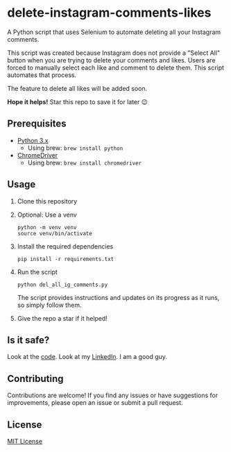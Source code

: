# delete-instagram-comments-likes

A Python script that uses Selenium to automate deleting all your Instagram comments.

This script was created because Instagram does not provide a "Select All" button when you are trying to delete your comments and likes. Users are forced to manually select each like and comment to delete them. This script automates that process.

The feature to delete all likes will be added soon.

**Hope it helps!** Star this repo to save it for later :wink:

## Prerequisites

- [Python 3.x](https://www.python.org/downloads/)
  - Using brew: `brew install python`
- [ChromeDriver](https://chromedriver.chromium.org/downloads)
  - Using brew: `brew install chromedriver`

## Usage

1. Clone this repository
2. Optional: Use a venv

    ```shell
    python -m venv venv
    source venv/bin/activate
    ```

3. Install the required dependencies

    ```shell
    pip install -r requirements.txt
    ```

4. Run the script

    ```shell
    python del_all_ig_comments.py
    ```

    The script provides instructions and updates on its progress as it runs, so simply follow them.

5. Give the repo a star if it helped!

## Is it safe?

Look at the [code](del_all_ig_comments.py). Look at my [LinkedIn](https://www.linkedin.com/in/kenneth-kwan-6bb396262). I am a good guy.

## Contributing

Contributions are welcome! If you find any issues or have suggestions for improvements, please open an issue or submit a pull request.

## License

[MIT License](LICENSE)
